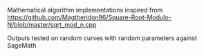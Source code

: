 Mathematical algorithm implementations inspired from https://github.com/Magtheridon96/Square-Root-Modulo-N/blob/master/sqrt_mod_n.cpp

Outputs tested on random curves with random parameters against SageMath